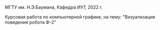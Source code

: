 МГТУ им. Н.Э.Баумана, Кафедра ИУ7, 2022 г.

Курсовая работа по компьютерной графике, на тему: "Визуализация поведения робота Ф-2"

